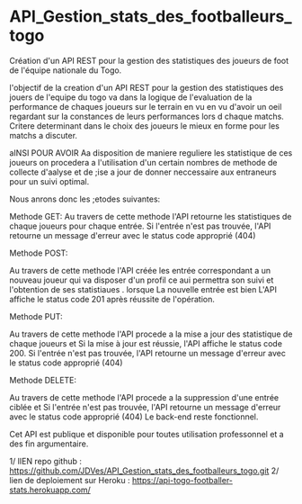 # API_Gestion_stats_des_footballeurs_togo
Création d'un API REST pour la gestion des statistiques des joueurs de foot de l'équipe nationale du Togo.

l'objectif de la creation d'un API REST pour la gestion des statistiques des jouers de l'equipe du togo va dans la logique de l'evaluation de la performance de chaques joueurs sur le terrain en vu en vu d'avoir un oeil regardant sur la  constances de leurs  performances lors d chaque matchs. Critere determinant dans le choix des joueurs le mieux en forme pour les matchs a discuter. 

aINSI POUR AVOIR Aa disposition de maniere reguliere les statistique de ces joueurs on procedera a l'utilisation d'un certain nombres de methode de collecte d'aalyse et de ;ise a jour de donner neccessaire aux entraneurs pour un suivi optimal.

Nous anrons donc les ;etodes suivantes:  

Methode GET:
Au travers de cette methode  l'API retourne les statistiques de chaque joueurs  pour chaque entrée.
Si l'entrée n'est pas trouvée, l'API retourne un message d'erreur avec le status code approprié (404)

Methode POST:

Au travers de cette methode  l'API créée les entrée correspondant a un nouveau joueur qui va disposer d'un profil ce aui permettra son suivi et l'obtention de ses statistiaues . lorsque La nouvelle entrée est bien 
L'API affiche le status code 201 après réussite de l'opération.

Methode PUT:

Au travers de cette methode  l'API procede a la mise a jour des statistique de chaque joueurs et Si la mise à jour est réussie, l'API affiche le status code 200.
Si l'entrée n'est pas trouvée, l'API retourne un message d'erreur avec le status code approprié (404)

Methode DELETE:

Au travers de cette methode  l'API  procede a la suppression d'une entrée ciblée et
Si l'entrée n'est pas trouvée, l'API retourne un message d'erreur avec le status code approprié (404)
Le back-end reste fonctionnel.


Cet API est publique et disponible pour toutes utilisation professonnel et a des fin argumentaire.


1/ lIEN repo github : https://github.com/JDVes/API_Gestion_stats_des_footballeurs_togo.git
2/ lien de deploiement sur Heroku :
https://api-togo-footballer-stats.herokuapp.com/

